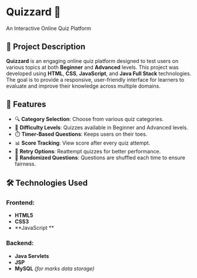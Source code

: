 # Quizzard 🧠  
An Interactive Online Quiz Platform

## 📝 Project Description
**Quizzard** is an engaging online quiz platform designed to test users on various topics at both **Beginner** and **Advanced** levels. This project was developed using **HTML**, **CSS**, **JavaScript**, and **Java Full Stack** technologies. The goal is to provide a responsive, user-friendly interface for learners to evaluate and improve their knowledge across multiple domains.

## 🚀 Features
- 🔍 **Category Selection**: Choose from various quiz categories.
- 🎯 **Difficulty Levels**: Quizzes available in Beginner and Advanced levels.
- ⏱️ **Timer-Based Questions**: Keeps users on their toes.
- 📊 **Score Tracking**: View score after every quiz attempt.
- 🔁 **Retry Options**: Reattempt quizzes for better performance.
- 🧩 **Randomized Questions**: Questions are shuffled each time to ensure fairness.

## 🛠️ Technologies Used

### Frontend:
- **HTML5**  
- **CSS3**  
- **JavaScript **  

### Backend:
- **Java Servlets**    
- **JSP**  
- **MySQL** *(for marks data storage)*
